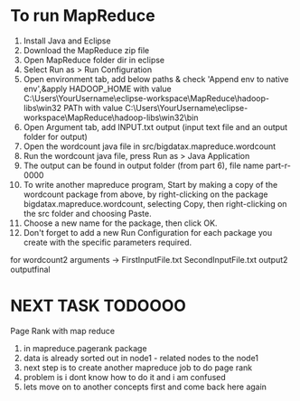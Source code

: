 # To run MapReduce

1.  Install Java and Eclipse
2.  Download the MapReduce zip file
3.  Open MapReduce folder dir in eclipse
4.  Select Run as > Run Configuration
5.  Open environment tab, add below paths & check 'Append env to native env',&apply 
    HADOOP_HOME with value C:\Users\YourUsername\eclipse-workspace\MapReduce\hadoop-libs\win32
    PATh with value C:\Users\YourUsername\eclipse-workspace\MapReduce\hadoop-libs\win32\bin
6.  Open Argument tab, add INPUT.txt output (input text file and an output folder for output)
7.  Open the wordcount java file in src/bigdatax.mapreduce.wordcount
8.  Run the wordcount java file, press Run as > Java Application
9.  The output can be found in output folder (from part 6), file name part-r-0000
10. To write another mapreduce program, Start by making a copy of the wordcount package from above, by right-clicking on the package bigdatax.mapreduce.wordcount, selecting Copy, then right-clicking on the src folder and choosing Paste.
11. Choose a new name for the package, then click OK.
12. Don't forget to add a new Run Configuration for each package you create with the specific parameters required.

for wordcount2 arguments -> FirstInputFile.txt SecondInputFile.txt output2 outputfinal

# NEXT TASK TODOOOO
Page Rank with map reduce

1. in mapreduce.pagerank package
2. data is already sorted out in node1 - related nodes to the node1
3. next step is to create another mapreduce job to do page rank
4. problem is i dont know how to do it and i am confused
5. lets move on to another concepts first and come back here again
